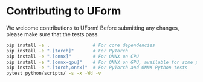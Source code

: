 # Contributing to UForm

We welcome contributions to UForm!
Before submitting any changes, please make sure that the tests pass.

```sh
pip install -e .                # For core dependencies
pip install -e ".[torch]"       # For PyTorch
pip install -e ".[onnx]"        # For ONNX on CPU
pip install -e ".[onnx-gpu]"    # For ONNX on GPU, available for some platforms
pip install -e ".[torch,onnx]"  # For PyTorch and ONNX Python tests
pytest python/scripts/ -s -x -Wd -v
```